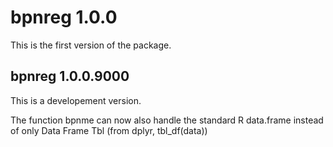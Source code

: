 # bpnreg 1.0.0
This is the first version of the package.

## bpnreg 1.0.0.9000
This is a developement version.

The function bpnme can now also handle the standard R data.frame instead of only Data Frame Tbl (from dplyr, tbl_df(data))
